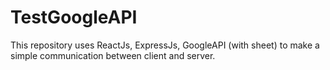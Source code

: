 # TestGoogleAPI
This repository uses ReactJs, ExpressJs, GoogleAPI (with sheet) to make a simple communication between client and server.
